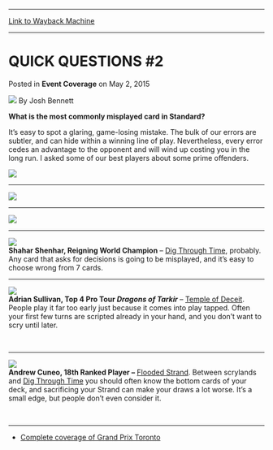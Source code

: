 
---
[Link to Wayback Machine](https://web.archive.org/web/20150505045937/http://magic.wizards.com/en/events/coverage/gptor15/quick-questions-2-2015-05-02)

[_metadata_:author]:- "Josh Bennett"
[_metadata_:description]:- "What is the most commonly misplayed card in Standard? It’s easy to spot a glaring, game-losing mistake. The bulk of our errors are subtler, and can hide within a winning line of play. Nevertheless, every error cedes an advantage to the opponent and will wind up costing you in the long run. I asked some of our best players about some prime offenders."
[_metadata_:generator]:- "Drupal 7 (http://drupal.org)"
[_metadata_:node]:- "382201"
[_metadata_:publish_date]:- "2015-05-02"
[_metadata_:source]:- "div-main-content"
[_metadata_:title]:- "QUICK QUESTIONS #2"
[_metadata_:wayback_capture_timestamp]:- "2015-05-05 04:59:37"
[_metadata_:wayback_raw_url]:- "https://web.archive.org/web/20150505045937id_/http://magic.wizards.com/en/events/coverage/gptor15/quick-questions-2-2015-05-02"
[_metadata_:wayback_url]:- "http://magic.wizards.com/en/events/coverage/gptor15/quick-questions-2-2015-05-02"
---


QUICK QUESTIONS #2
==================



 Posted in **Event Coverage**
 on May 2, 2015 






![](https://media.magic.wizards.com/styles/auth_small/public/images/person/authorpic_joshbennett.jpg)
By Josh Bennett










**What is the most commonly misplayed card in Standard?**


It’s easy to spot a glaring, game-losing mistake. The bulk of our errors are subtler, and can hide within a winning line of play. Nevertheless, every error cedes an advantage to the opponent and will wind up costing you in the long run. I asked some of our best players about some prime offenders.


![](https://media.wizards.com/2015/events/gptor15/qq_lax.jpg)  





---

![](https://media.wizards.com/2015/events/gptor15/qq_rietzl.jpg)  





---

![](https://media.wizards.com/2015/events/gptor15/QQ_Wescoe.jpg)  





---

![](https://media.wizards.com/2015/events/gptor15/QQ_Shenhar.jpg)  
**Shahar Shenhar, Reigning World Champion** – [Dig Through Time](http://gatherer.wizards.com/Pages/Card/Details.aspx?name=Dig+Through+Time), probably. Any card that asks for decisions is going to be misplayed, and it’s easy to choose wrong from 7 cards.




---



![](https://media.wizards.com/2015/events/gptor15/QQ_Sullivan.jpg)  
**Adrian Sullivan, Top 4 Pro Tour *Dragons of Tarkir*** – [Temple of Deceit](http://gatherer.wizards.com/Pages/Card/Details.aspx?name=Temple+of+Deceit). People play it far too early just because it comes into play tapped. Often your first few turns are scripted already in your hand, and you don’t want to scry until later.  

 




---

![](https://media.wizards.com/2015/events/gptor15/qq_cuneo.jpg)  
**Andrew Cuneo, 18th Ranked Player –** [Flooded Strand](http://gatherer.wizards.com/Pages/Card/Details.aspx?name=Flooded+Strand). Between scrylands and [Dig Through Time](http://gatherer.wizards.com/Pages/Card/Details.aspx?name=Dig+Through+Time) you should often know the bottom cards of your deck, and sacrificing your Strand can make your draws a lot worse. It’s a small edge, but people don’t even consider it.  

 




---

* [Complete coverage of Grand Prix Toronto](/node/380921)

 




